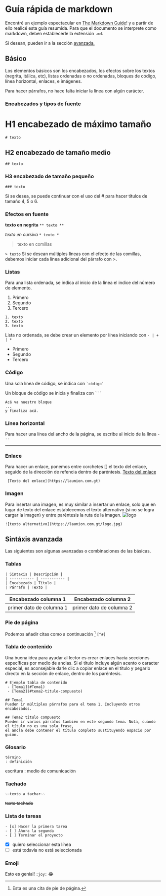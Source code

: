 # Guía rápida de markdown

Encontré un ejemplo espectacular en [The Markdown Guide](https://www.markdownguide.org)! y a partir de ello realicé esta guía resumida. Para que el documento se interprete como markdown, deben establecerle la extensión `.md`.

Si desean, pueden ir a la sección [avanzada.](#sintáxis-avanzada)

## Básico

Los elementos básicos son los encabezados, los efectos sobre los textos (negrita, itálica, etc), listas ordenadas o no ordenadas, bloques de código, línea horizontal, enlaces, e imágenes.

Para hacer párrafos, no hace falta iniciar la línea con algún carácter.

### Encabezados y tipos de fuente

# H1 encabezado de máximo tamaño
`# texto`
## H2 encabezado de tamaño medio
`## texto`
### H3 encabezado de tamaño pequeño
`### texto`

Si se desea, se puede continuar con el uso del # para hacer títulos de tamaño 4, 5 o 6.

### Efectos en fuente

**texto en negrita**
`** texto **`

*texto en cursiva*
`* texto *`

> texto en comillas 

`> texto`
Si se desean múltiples líneas con el efecto de las comillas, debemos iniciar cada línea adicional del párrafo con >.

### Listas
Para una lista ordenada, se indica al inicio de la línea el indice del número de elemento.

1. Primero
2. Segundo
3. Tercero
```
1. texto
2. texto 
3. texto
```

Lista no ordenada, se debe crear un elemento por línea iniciando con `- | + | *`

- Primero
- Segundo
- Tercero

### Código
Una sola línea de código, se indica con ``` `código` ```

Un bloque de código se inicia y finaliza con ` ``` `
```
Acá va nuestro bloque
...
y finaliza acá.
```

### Línea horizontal
Para hacer una línea del ancho de la página, se escribe al inicio de la línea ```---```

---

### Enlace
Para hacer un enlace, ponemos entre corchetes [] el texto del enlace, seguido de la dirección de refencia dentro de paréntesis.
[Texto del enlace](https://www.markdownguide.org)

``` [Texto del enlace](https://launion.com.gt)```

### Imagen
Para insertar una imagen, es muy similar a insertar un enlace, solo que en lugar de texto del enlace establecemos el texto alternativo (si no se logra cargar la imagen) y entre paréntesis la ruta de la imagen.
![logo](https://www.launion.com.gt/wp-content/uploads/2022/09/Logo-ILU-mas-imagen-zafra-54_Mesa-de-trabajo-1_010e00390_5611.jpg)

```
![texto alternativo](https://launion.com.gt/logo.jpg)
```

## Sintáxis avanzada

Las siguientes son algunas avanzadas o combinaciones de las básicas.

### Tablas

```
| Sintaxis | Descripción |
| ----------- | ----------- |
| Encabezado | Título |
| Párrafo | Texto |
```
| Encabezado columna 1 | Encabezado columna 2 |
| -------------------- | -------------------- |
| primer dato de columna 1 | primer dato de columna 2 |

### Pie de página

Podemos añadir citas como a continuación [^1] ``` [^#] ```

[^1]: Esta es una cita de pie de página.

### Tabla de contenido
Una buena idea para ayudar al lector es crear enlaces hacia secciones específicas por medio de anclas. Si el título incluye algún acento o caracter especial, es aconsejable darle clic a copiar enlace en el título y pegarlo directo en la sección de enlace, dentro de los paréntesis.

```
# Ejemplo tabla de contenido
 - [Tema1](#Tema1) 
 - [Tema2](#tema2-titulo-compuesto) 

## Tema1
Pueden ir múltiples párrafos para el tema 1. Incluyendo otros encabezados.

## Tema2 titulo compuesto
Pueden ir varios párrafos también en este segundo tema. Nota, cuando el título no es una sola frase, 
el ancla debe contener el título completo sustituyendo espacio por guión.
```

### Glosario

``` 
término 
: definición
```
escritura
: medio de comunicación

### Tachado

```
~~texto a tachar~~
```
~~texto tachado~~

### Lista de tareas

```
- [x] Hacer la primera tarea
- [ ] Ahora la segunda
- [ ] Terminar el proyecto
```
- [x] quiero seleccionar esta línea
- [ ] está todavia no está seleccionada

### Emoji

Esto es genial! `:joy:` :joy:
